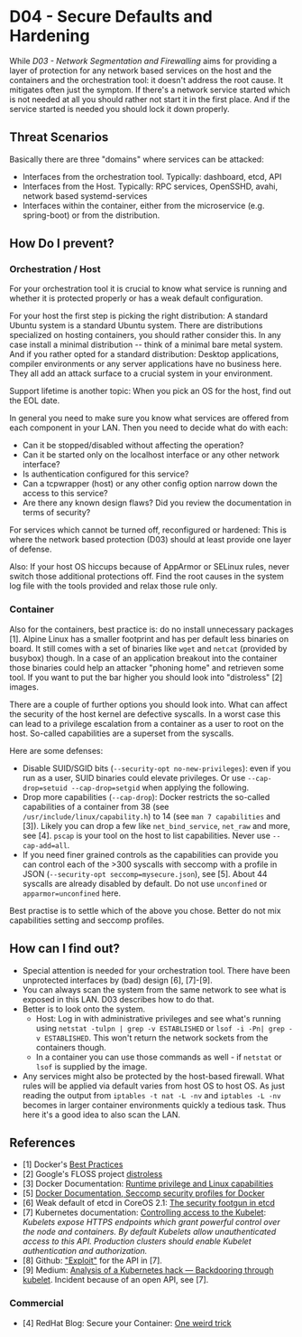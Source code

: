 # D04 - Secure Defaults and Hardening

While *D03 - Network Segmentation and Firewalling* aims for providing a layer of protection for any network based services on the host and the containers and the orchestration tool: it doesn't address the root cause. It mitigates often just the symptom. If there's a network service started which is not needed at all you should rather not start it in the first place. And if the service started is needed you should lock it down properly.

## Threat Scenarios

Basically there are three "domains" where services can be attacked:

* Interfaces from the orchestration tool. Typically: dashboard, etcd, API
* Interfaces from the Host. Typically: RPC services, OpenSSHD, avahi, network based systemd-services
* Interfaces within the container, either from the microservice (e.g. spring-boot) or from the distribution.


## How Do I prevent?

### Orchestration / Host

For your orchestration tool it is crucial to know what service is running and whether it is protected properly or has a weak default configuration.

For your host the first step is picking the right distribution: A standard Ubuntu system is a standard Ubuntu system. There are distributions specialized on hosting containers, you should rather consider this. In any case install a minimal distribution -- think of a minimal bare metal system. And if you rather opted for a standard distribution: Desktop applications, compiler environments or any server applications have no business here. They all add an attack surface to a crucial system in your environment.

Support lifetime is another topic: When you pick an OS for the host, find out the EOL date.

In general you need to make sure you know what services are offered from each component in your LAN. Then you need to decide what do with each:

* Can it be stopped/disabled without affecting the operation?
* Can it be started only on the localhost interface or any other network interface?
* Is authentication configured for this service?
* Can a tcpwrapper (host) or any other config option narrow down the access to this service?
* Are there any known design flaws? Did you review the documentation in terms of security?

For services which cannot be turned off, reconfigured or hardened: This is where the network based protection (D03) should at least provide one layer of defense.

Also: If your host OS hiccups because of AppArmor or SELinux rules, never switch those additional protections off. Find the root causes in the system log file with the tools provided and relax those rule only.

### Container

Also for the containers, best practice is: do no install unnecessary packages [1]. Alpine Linux has a smaller footprint and has per default less binaries on board. It still comes with a set of binaries like `wget` and `netcat` (provided by busybox) though. In a case of an application breakout into the container those binaries could help an attacker "phoning home" and retrieven some tool. If you want to put the bar higher you should look into "distroless" [2] images.

There are a couple of further options you should look into. What can affect the security of the host kernel are defective syscalls. In a worst case this can lead to a privilege escalation from a container as a user to root on the host. So-called capabilities are a superset from the syscalls.

Here are some defenses:

* Disable SUID/SGID bits (`--security-opt no-new-privileges`): even if you run as a user, SUID binaries could elevate privileges. Or use `--cap-drop=setuid --cap-drop=setgid` when applying the following.
* Drop more capabilities (`--cap-drop`): Docker restricts the so-called capabilities of a container from 38 (see `/usr/include/linux/capability.h`) to 14 (see ``man 7 capabilities`` and [3]). Likely you can drop a few like `net_bind_service`, `net_raw` and more, see [4]. `pscap` is your tool on the host to list capabilities.  Never use `--cap-add=all`.
* If you need finer grained controls as the capabilities can provide you can control each of the >300 syscalls with seccomp with a profile in JSON  (`--security-opt seccomp=mysecure.json`), see [5]. About 44 syscalls are already disabled by default. Do not use `unconfined` or `apparmor=unconfined` here.

Best practise is to settle which of the above you chose. Better do not mix capabilities setting and seccomp profiles.


## How can I find out?

* Special attention is needed for your orchestration tool. There have been unprotected interfaces by (bad) design [6], [7]-[9].
* You can always scan the system from the same network to see what is exposed in this LAN. D03 describes how to do that.
* Better is to look onto the system.
    * Host: Log in with administrative privileges and see what's running using `netstat -tulpn | grep -v ESTABLISHED` or `lsof -i -Pn| grep -v ESTABLISHED`. This won't return the network sockets from the containers though.
    * In a container you can use those commands as well - if `netstat` or `lsof` is supplied by the image.
* Any services might also be protected by the host-based firewall. What rules will be applied via default varies from host OS to host OS. As just reading the output from `iptables -t nat -L -nv` and  `iptables -L -nv` becomes in larger container environments quickly a tedious task. Thus here it's a good idea to also scan the LAN.

## References

* [1] Docker's [Best Practices](https://docs.docker.com/develop/develop-images/dockerfile_best-practices/)
* [2] Google's FLOSS project [distroless](https://github.com/GoogleContainerTools/distroless)
* [3] Docker Documentation: [Runtime privilege and Linux capabilities](https://docs.docker.com/engine/reference/run/#runtime-privilege-and-linux-capabilities)
* [5] [Docker Documentation, Seccomp security profiles for Docker](https://docs.docker.com/engine/security/seccomp/)
* [6] Weak default of etcd in CoreOS 2.1: [The security footgun in etcd](https://gcollazo.com/the-security-footgun-in-etcd)
* [7] Kubernetes documentation: [Controlling access to the Kubelet](https://kubernetes.io/docs/tasks/administer-cluster/securing-a-cluster/#controlling-access-to-the-kubelet): _Kubelets expose HTTPS endpoints which grant powerful control over the node and containers. By default Kubelets allow unauthenticated access to this API. Production clusters should enable Kubelet authentication and authorization._
* [8] Github: ["Exploit"](https://github.com/kayrus/kubelet-exploit) for the API in [7].
* [9] Medium: [Analysis of a Kubernetes hack — Backdooring through kubelet](https://medium.com/handy-tech/analysis-of-a-kubernetes-hack-backdooring-through-kubelet-823be5c3d67c). Incident because of an open API, see [7].

### Commercial

* [4] RedHat Blog: Secure your Container: [One weird trick](https://www.redhat.com/en/blog/secure-your-containers-one-weird-trick)




